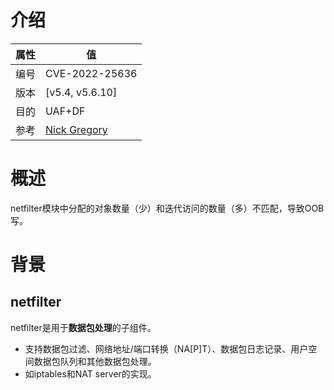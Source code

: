 # 介绍

|属性|值|
|-|-|
|编号|CVE-2022-25636|
|版本|[v5.4, v5.6.10]|
|目的|UAF+DF|
|参考|[Nick Gregory](https://nickgregory.me/post/2022/03/12/cve-2022-25636/)|

# 概述

netfilter模块中分配的对象数量（少）和迭代访问的数量（多）不匹配，导致OOB写。

# 背景

## netfilter

netfilter是用于**数据包处理**的子组件。
* 支持数据包过滤、网络地址/端口转换（NA[P]T）、数据包日志记录、用户空间数据包队列和其他数据包处理。
* 如iptables和NAT server的实现。


